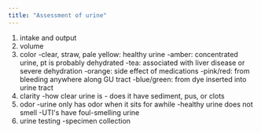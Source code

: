 ```yaml
---
title: "Assessment of urine"
---
```

1) intake and output
2) volume
3) color
-clear, straw, pale yellow: healthy urine
-amber: concentrated urine, pt is probably dehydrated
-tea: associated with liver disease or severe dehydration
-orange: side effect of medications
-pink/red: from bleeding anywhere along GU tract
-blue/green: from dye inserted into urine tract
4) clarity
-how clear urine is - does it have sediment, pus, or clots
5) odor
-urine only has odor when it sits for awhile
-healthy urine does not smell
-UTI's have foul-smelling urine
6) urine testing
-specimen collection

